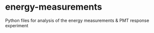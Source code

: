 # energy-measurements
Python files for analysis of the energy measurements &amp; PMT response experiment
